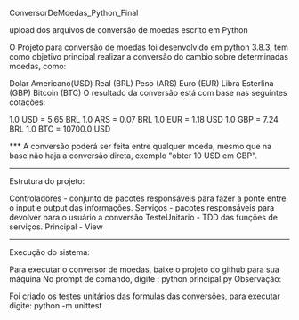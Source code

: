 ConversorDeMoedas_Python_Final

upload dos arquivos de conversão de moedas escrito em Python

O Projeto para conversão de moedas foi desenvolvido em python 3.8.3, tem como objetivo principal realizar a conversão do cambio sobre determinadas moedas, como:

Dolar Americano(USD)
Real (BRL)
Peso (ARS)
Euro (EUR)
Libra Esterlina (GBP)
Bitcoin (BTC)
O resultado da conversão está com base nas seguintes cotações:

1.0 USD = 5.65 BRL 1.0 ARS = 0.07 BRL 1.0 EUR = 1.18 USD 1.0 GBP = 7.24 BRL 1.0 BTC = 10700.0 USD

*** A conversão poderá ser feita entre qualquer moeda, mesmo que na base não haja a conversão direta, exemplo "obter 10 USD em GBP".

*************************************************************************************

Estrutura do projeto:

Controladores - conjunto de pacotes responsáveis para fazer a ponte entre o input e output das informações.
Serviços - pacotes responsáveis para devolver para o usuário a conversão
TesteUnitario - TDD das funções de serviços.
Principal - View

*************************************************************************************
Execução do sistema:

Para executar o conversor de moedas, baixe o projeto do github para sua máquina
No prompt de comando, digite : python principal.py
Observação:

Foi criado os testes unitários das formulas das conversões, para executar digite: python -m unittest
